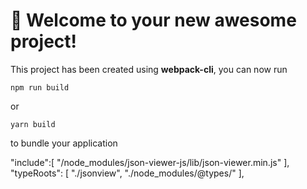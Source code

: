 # 🚀 Welcome to your new awesome project!

This project has been created using **webpack-cli**, you can now run

```
npm run build
```

or

```
yarn build
```

to bundle your application



  "include":[
    "/node_modules/json-viewer-js/lib/json-viewer.min.js"
  ],
  "typeRoots": [
    "./jsonview",
    "./node_modules/@types/"
  ],
